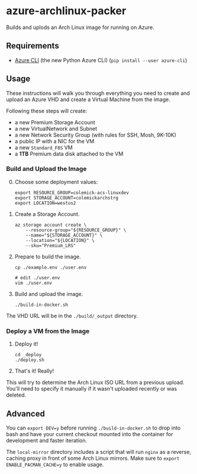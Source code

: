 # azure-archlinux-packer

Builds and uplods an Arch Linux image for running on Azure.

## Requirements

 * [Azure CLI](https://github.com/Azure/azure-cli) (the new Python Azure CLI) (`pip install --user azure-cli`)

## Usage

These instructions will walk you through everything you need to create
and upload an Azure VHD and create a Virtual Machine from the image.

Following these steps will create:

  * a new Premium Storage Account
  * a new VirtualNetwork and Subnet
  * a new Network Security Group (with rules for SSH, Mosh, 9K-10K)
  * a public IP with a NIC for the VM
  * a new `Standard_F8S` VM
  * a **1TB** Premium data disk attached to the VM


### Build and Upload the Image

0. Choose some deployment values:
   ```shell
   export RESOURCE_GROUP=colemick-acs-linuxdev
   export STORAGE_ACCOUNT=colemickarchstrg
   export LOCATION=westus2
   ```

1. Create a Storage Account.
   ```shell
   az storage account create \
       --resource-group="${RESOURCE_GROUP}" \
       --name="${STORAGE_ACCOUNT}" \
       --location="${LOCATION}" \
       --sku="Premium_LRS"
   ```

0. Prepare to build the image.
   ```shell
   cp ./example.env ./user.env

   # edit ./user.env
   vim ./user.env
   ```

1. Build and upload the image.
   ```shell
   ./build-in-docker.sh
   ```

The VHD URL will be in the `./build/_output` directory.

### Deploy a VM from the Image

1. Deploy it!
   ```shell
   cd _deploy
   ./deploy.sh
   ```

2. That's it! Really!

This will try to determine the Arch Linux ISO URL from a previous upload.
You'll need to specify it manually if it wasn't uploaded recently or was deleted.

## Advanced

You can `export DEV=y` before running `./build-in-docker.sh`
to drop into bash and have your current checkout mounted into the container
for development and faster iteration.

The `local-mirror` directory includes a script that will run `nginx` as a reverse, caching proxy in front of some Arch Linux mirrors. Make sure to `export ENABLE_PACMAN_CACHE=y` to enable usage.
